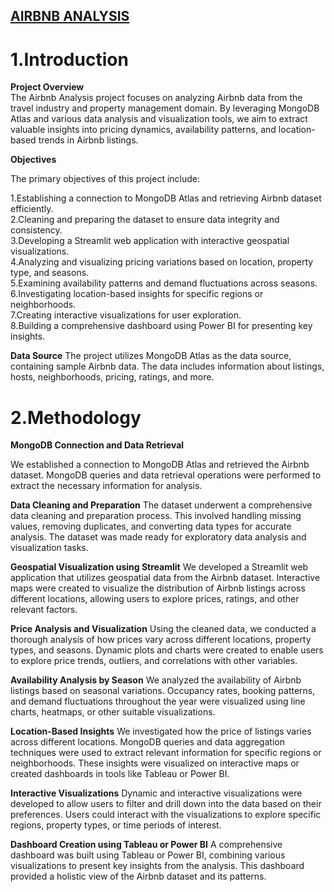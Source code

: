 ## <ins> AIRBNB ANALYSIS </ins>

# 1.Introduction

**Project Overview**  
     The Airbnb Analysis project focuses on analyzing Airbnb data from the travel industry and property management domain. By leveraging MongoDB Atlas and various data analysis and visualization tools, we aim to extract valuable insights into pricing dynamics, availability patterns, and location-based trends in Airbnb listings.

**Objectives** 

  The primary objectives of this project include:

 1.Establishing a connection to MongoDB Atlas and retrieving Airbnb dataset efficiently.</br>
 2.Cleaning and preparing the dataset to ensure data integrity and consistency.</br>
 3.Developing a Streamlit web application with interactive geospatial visualizations.</br>
 4.Analyzing and visualizing pricing variations based on location, property type, and seasons.</br>
 5.Examining availability patterns and demand fluctuations across seasons.</br>
 6.Investigating location-based insights for specific regions or neighborhoods.</br>
 7.Creating interactive visualizations for user exploration.</br>
 8.Building a comprehensive dashboard using Power BI for presenting key insights.</br>

**Data Source**
   The project utilizes MongoDB Atlas as the data source, containing sample Airbnb data. The data includes information about listings, hosts, neighborhoods, pricing, ratings, and more.

# 2.Methodology

**MongoDB Connection and Data Retrieval**

  We established a connection to MongoDB Atlas and retrieved the Airbnb dataset. MongoDB queries and data retrieval operations were performed to extract the necessary information for analysis.

**Data Cleaning and Preparation**
The dataset underwent a comprehensive data cleaning and preparation process. This involved handling missing values, removing duplicates, and converting data types for accurate analysis. The dataset was made ready for exploratory data analysis and visualization tasks.

**Geospatial Visualization using Streamlit**
We developed a Streamlit web application that utilizes geospatial data from the Airbnb dataset. Interactive maps were created to visualize the distribution of Airbnb listings across different locations, allowing users to explore prices, ratings, and other relevant factors.

**Price Analysis and Visualization**
Using the cleaned data, we conducted a thorough analysis of how prices vary across different locations, property types, and seasons. Dynamic plots and charts were created to enable users to explore price trends, outliers, and correlations with other variables.

**Availability Analysis by Season**
We analyzed the availability of Airbnb listings based on seasonal variations. Occupancy rates, booking patterns, and demand fluctuations throughout the year were visualized using line charts, heatmaps, or other suitable visualizations.

**Location-Based Insights**
We investigated how the price of listings varies across different locations. MongoDB queries and data aggregation techniques were used to extract relevant information for specific regions or neighborhoods. These insights were visualized on interactive maps or created dashboards in tools like Tableau or Power BI.

**Interactive Visualizations**
Dynamic and interactive visualizations were developed to allow users to filter and drill down into the data based on their preferences. Users could interact with the visualizations to explore specific regions, property types, or time periods of interest.

**Dashboard Creation using Tableau or Power BI**
A comprehensive dashboard was built using Tableau or Power BI, combining various visualizations to present key insights from the analysis. This dashboard provided a holistic view of the Airbnb dataset and its patterns.
